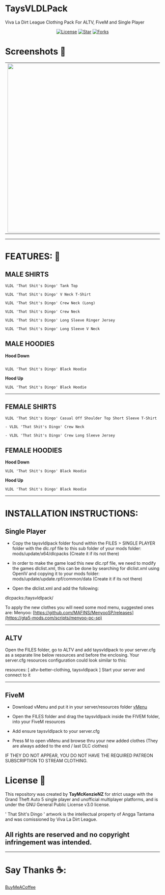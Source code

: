 # TaysVLDLPack

Viva La Dirt League Clothing Pack For ALTV, FiveM and Single Player

<p align="center">
  <a href="https://github.com/TayMcKenzieNZ/TaysVLDLPack/blob/main/LICENSE"><img src="https://img.shields.io/badge/license-GPL--3.0-blue.svg" alt="License"></a>
  <a href="https://github.com/TayMcKenzieNZ/TaysVLDLPack"><img src="https://img.shields.io/github/stars/TayMcKenzieNZ/TaysVLDLPack.svg?style=social" alt="Star"></a>
  <a href="https://github.com/TayMcKenzieNZ/TaysVLDLPack"><img src="https://img.shields.io/github/forks/TayMcKenzieNZ/TaysVLDLPack.svg?style=social&label=Forks" alt="Forks"></a>
</p>



# Screenshots 📸

| | |
|-|-|
| <img src="SCREENSHOTS/VLDL001.jpeg" width="550"> | <img src="SCREENSHOTS/VLDL002.png" width="550"> |


----------------------------------------------------------------

# **FEATURES:** 🌟

## MALE SHIRTS

```tay
VLDL 'That Shit's Dingo' Tank Top

VLDL 'That Shit's Dingo' V Neck T-Shirt

VLDL 'That Shit's Dingo' Crew Neck (Long)

VLDL 'That Shit's Dingo' Crew Neck

VLDL 'That Shit's Dingo' Long Sleeve Ringer Jersey

VLDL 'That Shit's Dingo' Long Sleeve V Neck
```


## MALE HOODIES

**Hood Down**

```tay

VLDL 'That Shit's Dingo' Black Hoodie
```

**Hood Up**

```tay
VLDL 'That Shit's Dingo' Black Hoodie
```

---------------------------------------

## FEMALE SHIRTS

```tay
VLDL 'That Shit's Dingo' Casual Off Shoulder Top Short Sleeve T-Shirt

- VLDL 'That Shit's Dingo' Crew Neck

- VLDL 'That Shit's Dingo' Crew Long Sleeve Jersey
```

## FEMALE HOODIES

**Hood Down**

```tay
VLDL 'That Shit's Dingo' Black Hoodie
```

**Hood Up**

```tay
VLDL 'That Shit's Dingo' Black Hoodie
```



----------------------------------------

# INSTALLATION INSTRUCTIONS:

## Single Player

- Copy the taysvldlpack folder found within the FILES > SINGLE PLAYER folder with the dlc.rpf file to this sub folder of your mods folder: mods/update/x64/dlcpacks (Create it if its not there)

- In order to make the game load this new dlc.rpf file, we need to modify the games dlclist.xml, this can be done by searching for dlclist.xml using OpenIV and copying it to your mods folder: mods/update/update.rpf/common/data (Create it if its not there)

- Open the dlclist.xml and add the following:

dlcpacks:/taysvldlpack/

To apply the new clothes you will need some mod menu, suggested ones are:
Menyoo: [https://github.com/MAFINS/MenyooSP/releases](https://gta5-mods.com/scripts/menyoo-pc-sp)

--------------------------------------

## ALTV

Open the FILES folder, go to ALTV and add taysvldlpack to your server.cfg as a separate line below resources and before the enclosing. Your server.cfg resources configuration could look similar to this:

resources: [
altv-better-clothing,
taysvldlpack
]
Start your server and connect to it

--------------------------------------

## FiveM

- Download vMenu and put it in your server/resources folder [vMenu]( https://github.com/TomGrobbe/vMenu/releases)

- Open the FILES folder and drag the taysvldlpack inside the FIVEM folder, into your FiveM resources

- Add ensure taysvldlpack to your server.cfg

- Press M to open vMenu and browse thru your new added clothes (They are always added to the end / last DLC clothes)

IF THEY DO NOT APPEAR, YOU DO NOT HAVE THE REQUIRED PATREON SUBSCRIPTION TO STREAM CLOTHING.

# License 📝

This repository was created by **TayMcKenzieNZ** for strict usage with the Grand Theft Auto 5 single player and unofficial multiplayer platforms, and is under the GNU General Public License v3.0 license.

 ' That Shit's Dingo ' artwork is the intellectual property of Angga Tantama and was comissioned by Viva La Dirt League.

## All rights are reserved and no copyright infringement was intended.


---------------------------------------

# Say Thanks ☕:

[BuyMeACoffee](https://www.buymeacoffee.com/taymckenzienz)
